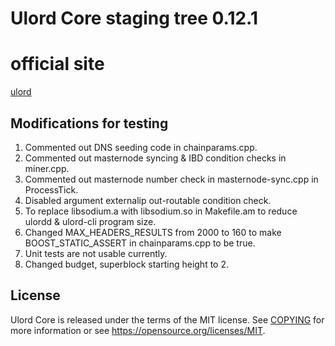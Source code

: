 Ulord Core staging tree 0.12.1
===============================

official site 
=============
[ulord](http://ulord.org/)

Modifications for testing
-----------------------------
1. Commented out DNS seeding code in chainparams.cpp.
2. Commented out masternode syncing & IBD condition checks in miner.cpp.
3. Commented out masternode number check in masternode-sync.cpp in ProcessTick.
4. Disabled argument externalip out-routable condition check.
5. To replace libsodium.a with libsodium.so in Makefile.am to reduce ulordd & ulord-cli program size.
6. Changed MAX_HEADERS_RESULTS from 2000 to 160 to make BOOST_STATIC_ASSERT in chainparams.cpp to be true.
7. Unit tests are not usable currently.
8. Changed budget, superblock starting height to 2.

License
-------

Ulord Core is released under the terms of the MIT license. See [COPYING](COPYING) for more
information or see https://opensource.org/licenses/MIT.

